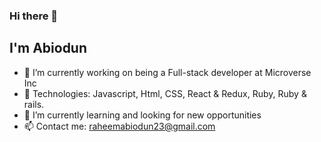 ### Hi there 👋

## I'm Abiodun

- 🔭 I’m currently working on being a Full-stack developer at Microverse Inc
- 🌱 Technologies: Javascript, Html, CSS, React & Redux, Ruby, Ruby & rails.
- 👯 I’m currently learning and looking for new opportunities
- 📫 Contact me: raheemabiodun23@gmail.com
